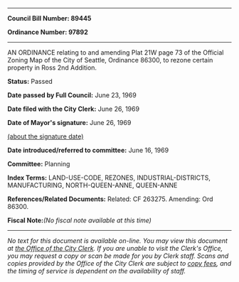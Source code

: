 

********

**Council Bill Number: 89445**
   
**Ordinance Number: 97892**
********

 AN ORDINANCE relating to and amending Plat 21W page 73 of the Official Zoning Map of the City of Seattle, Ordinance 86300, to rezone certain property in Ross 2nd Addition.

**Status:** Passed
   
**Date passed by Full Council:** June 23, 1969
   
**Date filed with the City Clerk:** June 26, 1969
   
**Date of Mayor's signature:** June 26, 1969
   
[(about the signature date)](/~public/approvaldate.htm)
   
   
   
**Date introduced/referred to committee:** June 16, 1969
   
**Committee:** Planning
   
   
**Index Terms:** LAND-USE-CODE, REZONES, INDUSTRIAL-DISTRICTS, MANUFACTURING, NORTH-QUEEN-ANNE, QUEEN-ANNE

**References/Related Documents:** Related: CF 263275. Amending: Ord 86300.

**Fiscal Note:**_(No fiscal note available at this time)_
********

_No text for this document is available on-line. You may view this document at [the Office of the City Clerk](http://www.seattle.gov/leg/clerk/contactUs.htm). If you are unable to visit the Clerk's Office, you may request a copy or scan be made for you by Clerk staff. Scans and copies provided by the Office of the City Clerk are subject to [copy fees](http://clerk.seattle.gov/~public/clerkfees.htm), and the timing of service is dependent on the availability of staff._

